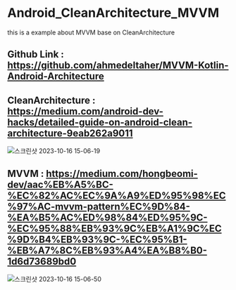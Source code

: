 # Android_CleanArchitecture_MVVM
this is a example about MVVM base on CleanArchitecture


## Github Link : https://github.com/ahmedeltaher/MVVM-Kotlin-Android-Architecture

## CleanArchitecture : https://medium.com/android-dev-hacks/detailed-guide-on-android-clean-architecture-9eab262a9011


![스크린샷 2023-10-16 15-06-19](https://github.com/asd311sw/Android_CleanArchitecture_MVVM/assets/59782980/62425c6c-b436-424f-a105-b26994ebe38f)


## MVVM : https://medium.com/hongbeomi-dev/aac%EB%A5%BC-%EC%82%AC%EC%9A%A9%ED%95%98%EC%97%AC-mvvm-pattern%EC%9D%84-%EA%B5%AC%ED%98%84%ED%95%9C-%EC%95%88%EB%93%9C%EB%A1%9C%EC%9D%B4%EB%93%9C-%EC%95%B1-%EB%A7%8C%EB%93%A4%EA%B8%B0-1d6d73689bd0

![스크린샷 2023-10-16 15-06-50](https://github.com/asd311sw/Android_CleanArchitecture_MVVM/assets/59782980/642fad56-2c6a-46d0-b312-667148c50822)

